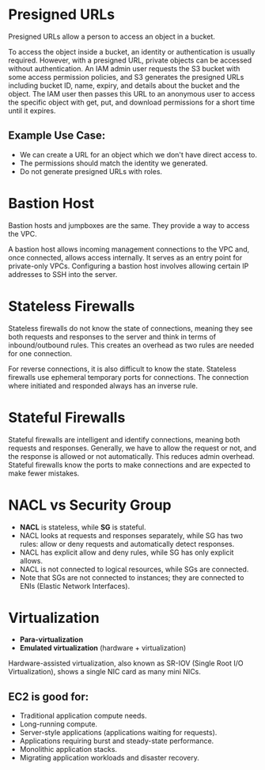 # Presigned URLs

Presigned URLs allow a person to access an object in a bucket. 

To access the object inside a bucket, an identity or authentication is usually required. However, with a presigned URL, private objects can be accessed without authentication. An IAM admin user requests the S3 bucket with some access permission policies, and S3 generates the presigned URLs including bucket ID, name, expiry, and details about the bucket and the object. The IAM user then passes this URL to an anonymous user to access the specific object with get, put, and download permissions for a short time until it expires.

## Example Use Case:
- We can create a URL for an object which we don't have direct access to.
- The permissions should match the identity we generated.
- Do not generate presigned URLs with roles.

# Bastion Host

Bastion hosts and jumpboxes are the same. They provide a way to access the VPC. 

A bastion host allows incoming management connections to the VPC and, once connected, allows access internally. It serves as an entry point for private-only VPCs. Configuring a bastion host involves allowing certain IP addresses to SSH into the server.

# Stateless Firewalls

Stateless firewalls do not know the state of connections, meaning they see both requests and responses to the server and think in terms of inbound/outbound rules. This creates an overhead as two rules are needed for one connection.

For reverse connections, it is also difficult to know the state. Stateless firewalls use ephemeral temporary ports for connections. The connection where initiated and responded always has an inverse rule.

# Stateful Firewalls

Stateful firewalls are intelligent and identify connections, meaning both requests and responses. Generally, we have to allow the request or not, and the response is allowed or not automatically. This reduces admin overhead. Stateful firewalls know the ports to make connections and are expected to make fewer mistakes.

# NACL vs Security Group

- **NACL** is stateless, while **SG** is stateful.
- NACL looks at requests and responses separately, while SG has two rules: allow or deny requests and automatically detect responses.
- NACL has explicit allow and deny rules, while SG has only explicit allows.
- NACL is not connected to logical resources, while SGs are connected.
- Note that SGs are not connected to instances; they are connected to ENIs (Elastic Network Interfaces).

# Virtualization

- **Para-virtualization**
- **Emulated virtualization** (hardware + virtualization)

Hardware-assisted virtualization, also known as SR-IOV (Single Root I/O Virtualization), shows a single NIC card as many mini NICs.

## EC2 is good for:
- Traditional application compute needs.
- Long-running compute.
- Server-style applications (applications waiting for requests).
- Applications requiring burst and steady-state performance.
- Monolithic application stacks.
- Migrating application workloads and disaster recovery.



